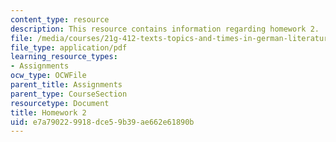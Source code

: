 ```yaml
---
content_type: resource
description: This resource contains information regarding homework 2.
file: /media/courses/21g-412-texts-topics-and-times-in-german-literature-fall-2009/e7a790229918dce59b39ae662e61890b_MIT21G_412F09_hw02.pdf
file_type: application/pdf
learning_resource_types:
- Assignments
ocw_type: OCWFile
parent_title: Assignments
parent_type: CourseSection
resourcetype: Document
title: Homework 2
uid: e7a79022-9918-dce5-9b39-ae662e61890b
---
```

